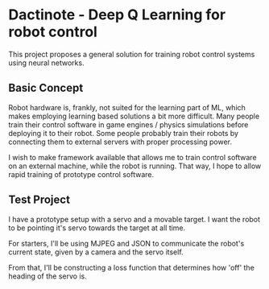 # Dactinote - Deep Q Learning for robot control

This project proposes a general solution for training robot control systems using neural networks.

## Basic Concept

Robot hardware is, frankly, not suited for the learning part of ML, which makes employing learning based solutions a bit more difficult.
Many people train their control software in game engines / physics simulations before deploying it to their robot.
Some people probably train their robots by connecting them to external servers with proper processing power.

I wish to make framework available that allows me to train control software on an external machine, while the robot is running.
That way, I hope to allow rapid training of prototype control software.

## Test Project

I have a prototype setup with a servo and a movable target.
I want the robot to be pointing it's servo towards the target at all time.

For starters, I'll be using MJPEG and JSON to communicate the robot's current state, given by a camera and the servo itself.

From that, I'll be constructing a loss function that determines how 'off' the heading of the servo is.

